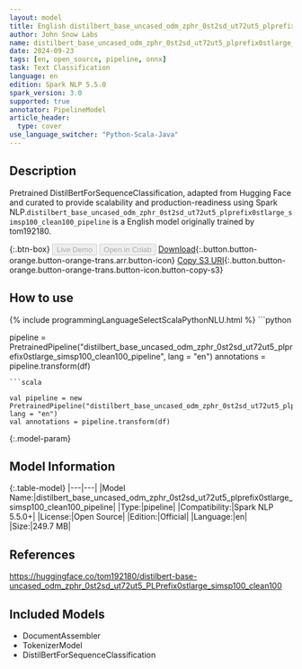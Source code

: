```yaml
---
layout: model
title: English distilbert_base_uncased_odm_zphr_0st2sd_ut72ut5_plprefix0stlarge_simsp100_clean100_pipeline pipeline DistilBertForSequenceClassification from tom192180
author: John Snow Labs
name: distilbert_base_uncased_odm_zphr_0st2sd_ut72ut5_plprefix0stlarge_simsp100_clean100_pipeline
date: 2024-09-23
tags: [en, open_source, pipeline, onnx]
task: Text Classification
language: en
edition: Spark NLP 5.5.0
spark_version: 3.0
supported: true
annotator: PipelineModel
article_header:
  type: cover
use_language_switcher: "Python-Scala-Java"
---
```


## Description

Pretrained DistilBertForSequenceClassification, adapted from Hugging Face and curated to provide scalability and production-readiness using Spark NLP.`distilbert_base_uncased_odm_zphr_0st2sd_ut72ut5_plprefix0stlarge_simsp100_clean100_pipeline` is a English model originally trained by tom192180.

{:.btn-box}
<button class="button button-orange" disabled>Live Demo</button>
<button class="button button-orange" disabled>Open in Colab</button>
[Download](https://s3.amazonaws.com/auxdata.johnsnowlabs.com/public/models/distilbert_base_uncased_odm_zphr_0st2sd_ut72ut5_plprefix0stlarge_simsp100_clean100_pipeline_en_5.5.0_3.0_1727093579982.zip){:.button.button-orange.button-orange-trans.arr.button-icon}
[Copy S3 URI](s3://auxdata.johnsnowlabs.com/public/models/distilbert_base_uncased_odm_zphr_0st2sd_ut72ut5_plprefix0stlarge_simsp100_clean100_pipeline_en_5.5.0_3.0_1727093579982.zip){:.button.button-orange.button-orange-trans.button-icon.button-copy-s3}

## How to use



<div class="tabs-box" markdown="1">
{% include programmingLanguageSelectScalaPythonNLU.html %}
```python

pipeline = PretrainedPipeline("distilbert_base_uncased_odm_zphr_0st2sd_ut72ut5_plprefix0stlarge_simsp100_clean100_pipeline", lang = "en")
annotations =  pipeline.transform(df)   

```
```scala

val pipeline = new PretrainedPipeline("distilbert_base_uncased_odm_zphr_0st2sd_ut72ut5_plprefix0stlarge_simsp100_clean100_pipeline", lang = "en")
val annotations = pipeline.transform(df)

```
</div>

{:.model-param}
## Model Information

{:.table-model}
|---|---|
|Model Name:|distilbert_base_uncased_odm_zphr_0st2sd_ut72ut5_plprefix0stlarge_simsp100_clean100_pipeline|
|Type:|pipeline|
|Compatibility:|Spark NLP 5.5.0+|
|License:|Open Source|
|Edition:|Official|
|Language:|en|
|Size:|249.7 MB|

## References

https://huggingface.co/tom192180/distilbert-base-uncased_odm_zphr_0st2sd_ut72ut5_PLPrefix0stlarge_simsp100_clean100

## Included Models

- DocumentAssembler
- TokenizerModel
- DistilBertForSequenceClassification